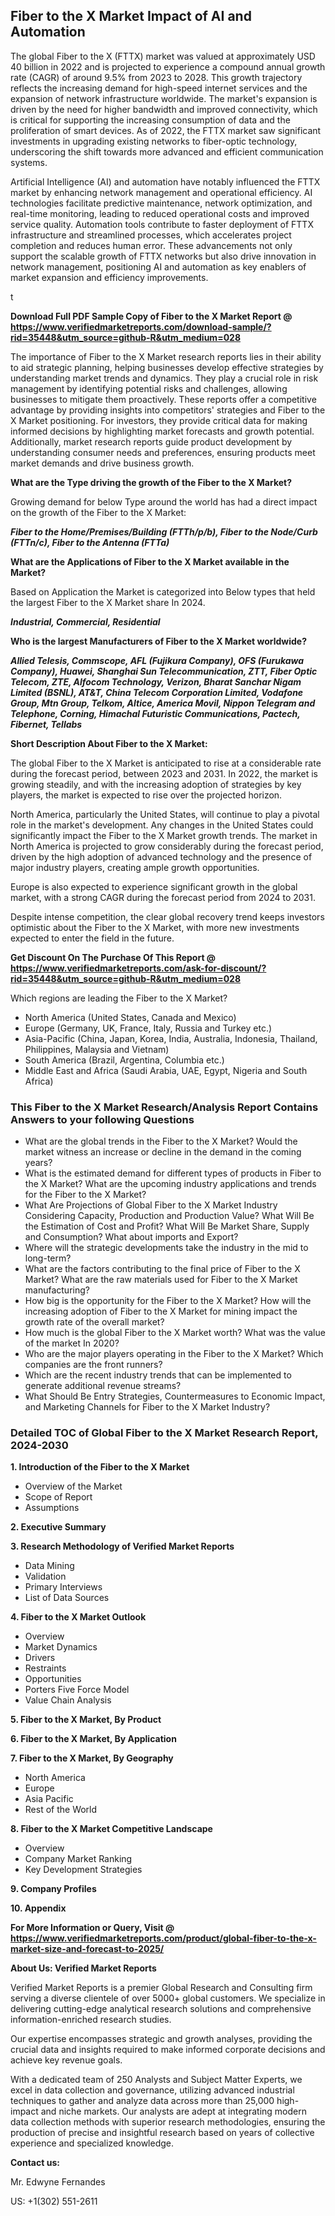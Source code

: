 <h2>Fiber to the X Market Impact of AI and Automation</h2><p>The global Fiber to the X (FTTX) market was valued at approximately USD 40 billion in 2022 and is projected to experience a compound annual growth rate (CAGR) of around 9.5% from 2023 to 2028. This growth trajectory reflects the increasing demand for high-speed internet services and the expansion of network infrastructure worldwide. The market's expansion is driven by the need for higher bandwidth and improved connectivity, which is critical for supporting the increasing consumption of data and the proliferation of smart devices. As of 2022, the FTTX market saw significant investments in upgrading existing networks to fiber-optic technology, underscoring the shift towards more advanced and efficient communication systems.</p><p>Artificial Intelligence (AI) and automation have notably influenced the FTTX market by enhancing network management and operational efficiency. AI technologies facilitate predictive maintenance, network optimization, and real-time monitoring, leading to reduced operational costs and improved service quality. Automation tools contribute to faster deployment of FTTX infrastructure and streamlined processes, which accelerates project completion and reduces human error. These advancements not only support the scalable growth of FTTX networks but also drive innovation in network management, positioning AI and automation as key enablers of market expansion and efficiency improvements.</p>t</p><p id="" class=""><strong>Download Full PDF Sample Copy of Fiber to the X Market Report @ <a href="https://www.verifiedmarketreports.com/download-sample/?rid=35448&utm_source=github-R&utm_medium=028" target="_blank">https://www.verifiedmarketreports.com/download-sample/?rid=35448&utm_source=github-R&utm_medium=028</a></strong></p><p>The importance of&nbsp;Fiber to the X Market research reports lies in their ability to aid strategic planning, helping businesses develop effective strategies by understanding market trends and dynamics. They play a crucial role in risk management by identifying potential risks and challenges, allowing businesses to mitigate them proactively. These reports offer a competitive advantage by providing insights into competitors' strategies and Fiber to the X Market positioning. For investors, they provide critical data for making informed decisions by highlighting market forecasts and growth potential. Additionally, market research reports guide product development by understanding consumer needs and preferences, ensuring products meet market demands and drive business growth.</p><p><strong>What are the&nbsp;Type driving the growth of the Fiber to the X Market?</strong></p><p id="" class="">Growing demand for below Type around the world has had a direct impact on the growth of the Fiber to the X Market:</p><em><strong>Fiber to the Home/Premises/Building (FTTh/p/b), Fiber to the Node/Curb (FTTn/c), Fiber to the Antenna (FTTa)</strong></em></p><strong>What are the&nbsp;Applications&nbsp;of Fiber to the X Market available in the Market?</strong></p><p id="" class="">Based on Application the Market is categorized into Below types that held the largest Fiber to the X Market share In 2024.</p><em><strong>Industrial, Commercial, Residential</strong></em></p><strong>Who is the largest Manufacturers of Fiber to the X Market worldwide?</strong></p><p><em><strong>Allied Telesis, Commscope, AFL (Fujikura Company), OFS (Furukawa Company), Huawei, Shanghai Sun Telecommunication, ZTT, Fiber Optic Telecom, ZTE, Alfocom Technology, Verizon, Bharat Sanchar Nigam Limited (BSNL), AT&T, China Telecom Corporation Limited, Vodafone Group, Mtn Group, Telkom, Altice, America Movil, Nippon Telegram and Telephone, Corning, Himachal Futuristic Communications, Pactech, Fibernet, Tellabs</strong></em></p><p id="" class=""><strong>Short Description About Fiber to the X Market:</strong></p><p>The global Fiber to the X Market is anticipated to rise at a considerable rate during the forecast period, between 2023 and 2031. In 2022, the market is growing steadily, and with the increasing adoption of strategies by key players, the market is expected to rise over the projected horizon.</p><p>North America, particularly the United States, will continue to play a pivotal role in the market's development. Any changes in the United States could significantly impact the Fiber to the X Market growth trends. The market in North America is projected to grow considerably during the forecast period, driven by the high adoption of advanced technology and the presence of major industry players, creating ample growth opportunities.</p><p>Europe is also expected to experience significant growth in the global market, with a strong CAGR during the forecast period from 2024 to 2031.</p><p>Despite intense competition, the clear global recovery trend keeps investors optimistic about the Fiber to the X Market, with more new investments expected to enter the field in the future.</p><p id="" class=""><strong>Get Discount On The Purchase Of This Report @ <a href="https://www.verifiedmarketreports.com/ask-for-discount/?rid=35448&utm_source=github-R&utm_medium=028" target="_blank">https://www.verifiedmarketreports.com/ask-for-discount/?rid=35448&utm_source=github-R&utm_medium=028</a></strong></p>Which regions are leading the Fiber to the X Market?</p><ul><li>North America (United States, Canada and Mexico)</li><li>Europe (Germany, UK, France, Italy, Russia and Turkey etc.)</li><li>Asia-Pacific (China, Japan, Korea, India, Australia, Indonesia, Thailand, Philippines, Malaysia and Vietnam)</li><li>South America (Brazil, Argentina, Columbia etc.)</li><li>Middle East and Africa (Saudi Arabia, UAE, Egypt, Nigeria and South Africa)</li></ul><h3 id="" class="">This Fiber to the X Market Research/Analysis Report Contains Answers to your following Questions</h3><ul><li>What are the global trends in the Fiber to the X Market? Would the market witness an increase or decline in the demand in the coming years?</li><li>What is the estimated demand for different types of products in Fiber to the X Market? What are the upcoming industry applications and trends for the Fiber to the X Market?</li><li>What Are Projections of Global Fiber to the X Market Industry Considering Capacity, Production and Production Value? What Will Be the Estimation of Cost and Profit? What Will Be Market Share, Supply and Consumption? What about imports and Export?</li><li>Where will the strategic developments take the industry in the mid to long-term?</li><li>What are the factors contributing to the final price of Fiber to the X Market? What are the raw materials used for Fiber to the X Market manufacturing?</li><li>How big is the opportunity for the Fiber to the X Market? How will the increasing adoption of Fiber to the X Market for mining impact the growth rate of the overall market?</li><li>How much is the global Fiber to the X Market worth? What was the value of the market In 2020?</li><li>Who are the major players operating in the Fiber to the X Market? Which companies are the front runners?</li><li>Which are the recent industry trends that can be implemented to generate additional revenue streams?</li><li>What Should Be Entry Strategies, Countermeasures to Economic Impact, and Marketing Channels for Fiber to the X Market Industry?</li></ul><h3 id="" class="">Detailed TOC of Global Fiber to the X Market Research Report, 2024-2030</h3><p id="" class=""><strong>1. Introduction of the Fiber to the X Market</strong></p><ul><li>Overview of the Market</li><li>Scope of Report</li><li>Assumptions</li></ul><p id="" class=""><strong>2. Executive Summary</strong></p><p id="" class=""><strong>3. Research Methodology of Verified Market Reports</strong></p><ul><li>Data Mining</li><li>Validation</li><li>Primary Interviews</li><li>List of Data Sources</li></ul><p id="" class=""><strong>4. Fiber to the X Market Outlook</strong></p><ul><li>Overview</li><li>Market Dynamics</li><li>Drivers</li><li>Restraints</li><li>Opportunities</li><li>Porters Five Force Model</li><li>Value Chain Analysis</li></ul><p id="" class=""><strong>5. Fiber to the X Market, By Product</strong></p><p id="" class=""><strong>6. Fiber to the X Market, By Application</strong></p><p id="" class=""><strong>7. Fiber to the X Market, By Geography</strong></p><ul><li>North America</li><li>Europe</li><li>Asia Pacific</li><li>Rest of the World</li></ul><p id="" class=""><strong>8. Fiber to the X Market Competitive Landscape</strong></p><ul><li>Overview</li><li>Company Market Ranking</li><li>Key Development Strategies</li></ul><p id="" class=""><strong>9. Company Profiles</strong></p><p id="" class=""><strong>10. Appendix</strong></p><p id="" class=""><strong>For More Information or Query, Visit @ <a href="https://www.verifiedmarketreports.com/product/global-fiber-to-the-x-market-size-and-forecast-to-2025/" target="_blank">https://www.verifiedmarketreports.com/product/global-fiber-to-the-x-market-size-and-forecast-to-2025/</a></strong></p><p id="" class=""><strong>About Us: Verified Market Reports</strong></p><p id="" class="">Verified Market Reports is a premier Global Research and Consulting firm serving a diverse clientele of over 5000+ global customers. We specialize in delivering cutting-edge analytical research solutions and comprehensive information-enriched research studies.</p><p id="" class="">Our expertise encompasses strategic and growth analyses, providing the crucial data and insights required to make informed corporate decisions and achieve key revenue goals.</p><p id="" class="">With a dedicated team of 250 Analysts and Subject Matter Experts, we excel in data collection and governance, utilizing advanced industrial techniques to gather and analyze data across more than 25,000 high-impact and niche markets. Our analysts are adept at integrating modern data collection methods with superior research methodologies, ensuring the production of precise and insightful research based on years of collective experience and specialized knowledge.</p><p id="" class=""><strong>Contact us:</strong></p><p id="" class="">Mr. Edwyne Fernandes</p><p id="" class="">US: +1(302) 551-2611</p>